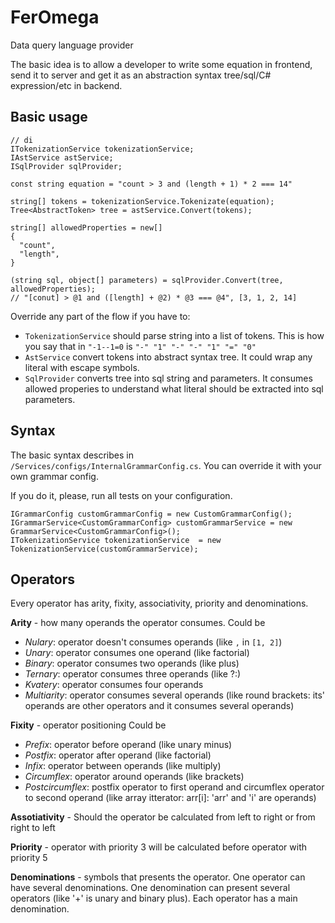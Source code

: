 # FerOmega
Data query language provider

The basic idea is to allow a developer to write some equation in frontend, send it to server and get it as an abstraction syntax tree/sql/C# expression/etc in backend.

## Basic usage
```
// di
ITokenizationService tokenizationService;
IAstService astService;
ISqlProvider sqlProvider;

const string equation = "count > 3 and (length + 1) * 2 === 14"

string[] tokens = tokenizationService.Tokenizate(equation);
Tree<AbstractToken> tree = astService.Convert(tokens);

string[] allowedProperties = new[] 
{
  "count",
  "length",
}

(string sql, object[] parameters) = sqlProvider.Convert(tree, allowedProperties);
// "[conut] > @1 and ([length] + @2) * @3 === @4", [3, 1, 2, 14]
```

Override any part of the flow if you have to:
- `TokenizationService` should parse string into a list of tokens. This is how you say that in `"-1--1=0` is `"-" "1" "-" "-" "1" "=" "0"`
- `AstService` convert tokens into abstract syntax tree. It could wrap any literal with escape symbols.
- `SqlProvider` converts tree into sql string and parameters. It consumes allowed properies to understand what literal should be extracted into sql parameters.

## Syntax
The basic syntax describes in `/Services/configs/InternalGrammarConfig.cs`. You can override it with your own grammar config.

If you do it, please, run all tests on your configuration.

```
IGrammarConfig customGrammarConfig = new CustomGrammarConfig();
IGrammarService<CustomGrammarConfig> customGrammarService = new GrammarService<CustomGrammarConfig>();
ITokenizationService tokenizationService  = new TokenizationService(customGrammarService);
```

## Operators
Every operator has arity, fixity, associativity, priority and denominations.

**Arity** - how many operands the operator consumes.
Could be 
  * *Nulary*: operator doesn't consumes operands (like `,` in `[1, 2]`)
  * *Unary*: operator consumes one operand (like factorial)
  * *Binary*: operator consumes two operands (like plus)
  * *Ternary*: operator consumes three operands (like ?:)
  * *Kvatery*: operator consumes four operands
  * *Multiarity*: operator consumes several operands (like round brackets: its' operands are other operators and it consumes several operands)

**Fixity** - operator positioning
Could be
  * *Prefix*: operator before operand (like unary minus)
  * *Postfix*: operator after operand (like factorial)
  * *Infix*: operator between operands (like multiply)
  * *Circumflex*: operator around operands (like brackets)
  * *Postcircumflex*: postfix operator to first operand and circumflex operator to second operand (like array itterator: arr[i]: 'arr' and 'i' are operands)

**Assotiativity** - Should the operator be calculated from left to right or from right to left

**Priority** - operator with priority 3 will be calculated before operator with priority 5

**Denominations** - symbols that presents the operator. One operator can have several denominations. One denomination can present several operators (like '+' is unary and binary plus). Each operator has a main denomination.
